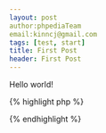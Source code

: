 ```yaml
---
layout: post
author:phpediaTeam
email:kinncj@gmail.com
tags: [test, start]
title: First Post
header: First Post
---
```


Hello world!

{% highlight php %}
<?php
	echo "Hello Guys";
?>
{% endhighlight %}
